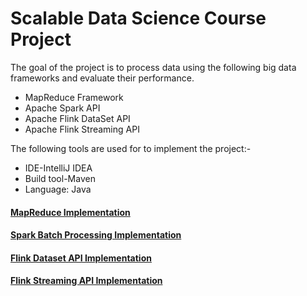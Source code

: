 # Scalable Data Science Course Project

The goal of the project is to process data using the following big data frameworks  and evaluate their performance. 

* MapReduce Framework
* Apache Spark API
* Apache Flink DataSet API 
* Apache Flink Streaming API


The following tools are used for to implement the project:-

* IDE-IntelliJ IDEA
* Build tool-Maven
* Language: Java

#### [MapReduce Implementation](https://github.com/htefera/Scalable-Data-science-Project-1/tree/master/Mapreduce%20Task)
#### [Spark Batch Processing Implementation](https://github.com/htefera/Scalable-Data-science-Project-1/tree/master/Spark%20Batch%20Processing%20Task)
#### [Flink Dataset API Implementation](https://github.com/htefera/Scalable-Data-science-Project-1/tree/master/Flink%20Dataset%20API%20Task)
#### [Flink Streaming API Implementation](https://github.com/htefera/Scalable-Data-Science-Project1/tree/master/Flink%20Streaming%20Task)

 
